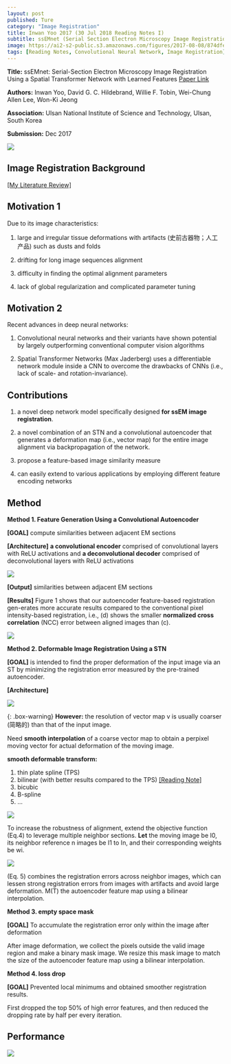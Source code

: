 ```yaml
---
layout: post
published: Ture
category: "Image Registration"
title: Inwan Yoo 2017 (30 Jul 2018 Reading Notes I) 
subtitle: ssEMnet (Serial Section Electron Microscopy Image Registration Using a Spatial Transformer Network with Learned Features)
image: https://ai2-s2-public.s3.amazonaws.com/figures/2017-08-08/874dfe096b7d1315c9750f6f5658f0c050b2bd11/6-Figure4-1.png
tags: [Reading Notes, Convolutional Neural Network, Image Registration]
---
```


**Title:** ssEMnet: Serial-Section Electron Microscopy Image Registration Using a Spatial Transformer Network with Learned Features [Paper Link](https://arxiv.org/abs/1707.07833)

**Authors:** Inwan Yoo, David G. C. Hildebrand, Willie F. Tobin, Wei-Chung Allen Lee, Won-Ki Jeong

**Association:** Ulsan National Institute of Science and Technology, Ulsan, South Korea

**Submission:** Dec 2017

![](https://ai2-s2-public.s3.amazonaws.com/figures/2017-08-08/874dfe096b7d1315c9750f6f5658f0c050b2bd11/6-Figure4-1.png) 

## Image Registration Background

[[My Literature Review]](https://xuuuuuuchen.github.io/2018-07-31-ImageRegistration/)

## Motivation 1
Due to its image characteristics: 
1. large and irregular tissue deformations with artifacts (史前古器物；人工产品) such as dusts and folds

2. drifting for long image sequences alignment

3. difficulty in finding the optimal alignment parameters

4. lack of global regularization and complicated parameter tuning

## Motivation 2
Recent advances in deep neural networks:
1. Convolutional neural networks and their variants have shown potential by largely outperforming conventional computer vision algorithms

2. Spatial Transformer Networks (Max Jaderberg) uses a differentiable network module inside a CNN to overcome the drawbacks of CNNs (i.e., lack of scale- and rotation-invariance).


## Contributions

1. a novel deep network model specifically designed **for ssEM image registration**.

2. a novel combination of an STN and a convolutional autoencoder that generates a deformation map (i.e., vector map) for the entire image alignment via backpropagation of the network.

3. propose a feature-based image similarity measure

4. can easily extend to various applications by employing different feature encoding networks


## Method 

**Method 1. Feature Generation Using a Convolutional Autoencoder**

**[GOAL]** compute similarities between adjacent EM sections

**[Architecture]** **a convolutional encoder** comprised of convolutional layers with ReLU activations and **a deconvolutional decoder** comprised of deconvolutional layers with ReLU activations

![](https://github.com/xuuuuuuchen/xuuuuuuchen.github.io/blob/master/img/2018-07-30-readnote/1.png?raw=true) 

**[Output]**  similarities between adjacent EM sections

**[Results]** Figure 1 shows that our autoencoder feature-based registration gen-erates more accurate results compared to the conventional pixel intensity-based registration, i.e., (d) shows the smaller **normalized cross correlation** (NCC) error between aligned images than (c).

![](https://github.com/xuuuuuuchen/xuuuuuuchen.github.io/blob/master/img/2018-07-30-readnote/2.png?raw=true) 


**Method 2. Deformable Image Registration Using a STN**

**[GOAL]** is intended to find the proper deformation of the input image via an ST by minimizing the registration error measured by the pre-trained autoencoder.

**[Architecture]**

![](https://github.com/xuuuuuuchen/xuuuuuuchen.github.io/blob/master/img/2018-07-30-readnote/3.png?raw=true) 


{: .box-warning}
**However:** the resolution of vector map v is usually coarser (简略的) than that of the input image.

Need **smooth interpolation** of a coarse vector map to obtain a perpixel moving vector for actual deformation of the moving image.


**smooth deformable transform:**
1. thin plate spline (TPS) 
2. bilinear (with better results compared to the TPS) [[Reading Note]](https://xuuuuuuchen.github.io/2018-07-26-readnote/)
3. bicubic
4. B-spline
5. ...

![](https://github.com/xuuuuuuchen/xuuuuuuchen.github.io/blob/master/img/2018-07-30-readnote/5.png?raw=true) 

To increase the robustness of alignment, extend the objective function (Eq.4) to leverage multiple neighbor sections.
**Let** the moving image be I0, its neighbor reference n images be I1 to In, and their corresponding weights be wi.

![](https://github.com/xuuuuuuchen/xuuuuuuchen.github.io/blob/master/img/2018-07-30-readnote/6.png?raw=true) 

(Eq. 5) combines the registration errors across neighbor images, which can lessen strong registration errors from images with artifacts and avoid large deformation. M(T) the autoencoder feature map using a bilinear interpolation.


**Method 3. empty space mask**

**[GOAL]** To accumulate the registration error only within the image after deformation

After image deformation, we collect the pixels outside the valid image region and make a binary mask image. 
We resize this mask image to match the size of the autoencoder feature map using a bilinear interpolation.

**Method 4. loss drop**

**[GOAL]** Prevented local minimums and obtained smoother registration results.

First dropped the top 50% of high error features, and then reduced the dropping rate by half per every iteration. 


## Performance

![](https://github.com/xuuuuuuchen/xuuuuuuchen.github.io/blob/master/img/2018-07-30-readnote/4.png?raw=true) 


